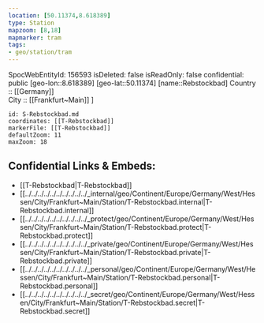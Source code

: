 ```yaml
---
location: [50.11374,8.618389] 
type: Station 
mapzoom: [8,18] 
mapmarker: tram 
tags:
- geo/station/tram
---
```

SpocWebEntityId: 156593
isDeleted: false
isReadOnly: false
confidential: public
[geo-lon::8.618389] 
[geo-lat::50.11374] 
[name::Rebstockbad] 
Country :: [[Germany]]  
City :: [[Frankfurt~Main]] ] 


```leaflet
id: S-Rebstockbad.md
coordinates: [[T-Rebstockbad]] 
markerFile: [[T-Rebstockbad]] 
defaultZoom: 11 
maxZoom: 18
```


## Confidential Links & Embeds: 
- [[T-Rebstockbad|T-Rebstockbad]] 
- [[../../../../../../../../../../_internal/geo/Continent/Europe/Germany/West/Hessen/City/Frankfurt~Main/Station/T-Rebstockbad.internal|T-Rebstockbad.internal]] 
- [[../../../../../../../../../../_protect/geo/Continent/Europe/Germany/West/Hessen/City/Frankfurt~Main/Station/T-Rebstockbad.protect|T-Rebstockbad.protect]] 
- [[../../../../../../../../../../_private/geo/Continent/Europe/Germany/West/Hessen/City/Frankfurt~Main/Station/T-Rebstockbad.private|T-Rebstockbad.private]] 
- [[../../../../../../../../../../_personal/geo/Continent/Europe/Germany/West/Hessen/City/Frankfurt~Main/Station/T-Rebstockbad.personal|T-Rebstockbad.personal]] 
- [[../../../../../../../../../../_secret/geo/Continent/Europe/Germany/West/Hessen/City/Frankfurt~Main/Station/T-Rebstockbad.secret|T-Rebstockbad.secret]] 
